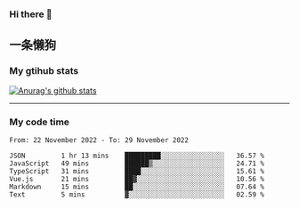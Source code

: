 ### Hi there 👋

## 一条懒狗
<!--
**kiss-me-quickly/kiss-me-quickly** is a ✨ _special_ ✨ repository because its `README.md` (this file) appears on your GitHub profile.

Here are some ideas to get you started:

- 🔭 I’m currently working on ...
- 🌱 I’m currently learning ...
- 👯 I’m looking to collaborate on ...
- 🤔 I’m looking for help with ...
- 💬 Ask me about ...
- 📫 How to reach me: ...
- 😄 Pronouns: ...
- ⚡ Fun fact: ...
-->


### My gtihub stats

[![Anurag's github stats](https://github-readme-stats.vercel.app/api?username=kiss-me-quickly)](https://github.com/anuraghazra/github-readme-stats)

***

### My code time

<!--START_SECTION:waka-->

```text
From: 22 November 2022 - To: 29 November 2022

JSON         1 hr 13 mins    █████████░░░░░░░░░░░░░░░░   36.57 %
JavaScript   49 mins         ██████▒░░░░░░░░░░░░░░░░░░   24.71 %
TypeScript   31 mins         ████░░░░░░░░░░░░░░░░░░░░░   15.61 %
Vue.js       21 mins         ██▓░░░░░░░░░░░░░░░░░░░░░░   10.56 %
Markdown     15 mins         ██░░░░░░░░░░░░░░░░░░░░░░░   07.64 %
Text         5 mins          ▓░░░░░░░░░░░░░░░░░░░░░░░░   02.59 %
```

<!--END_SECTION:waka-->
